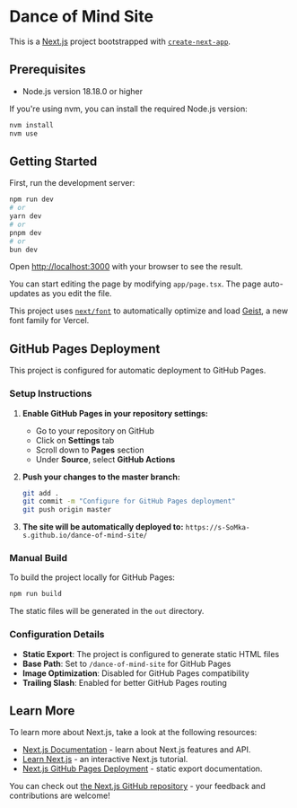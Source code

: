 # Dance of Mind Site

This is a [Next.js](https://nextjs.org) project bootstrapped with [`create-next-app`](https://nextjs.org/docs/app/api-reference/cli/create-next-app).

## Prerequisites

- Node.js version 18.18.0 or higher

If you're using nvm, you can install the required Node.js version:
```bash
nvm install
nvm use
```

## Getting Started

First, run the development server:

```bash
npm run dev
# or
yarn dev
# or
pnpm dev
# or
bun dev
```

Open [http://localhost:3000](http://localhost:3000) with your browser to see the result.

You can start editing the page by modifying `app/page.tsx`. The page auto-updates as you edit the file.

This project uses [`next/font`](https://nextjs.org/docs/app/building-your-application/optimizing/fonts) to automatically optimize and load [Geist](https://vercel.com/font), a new font family for Vercel.

## GitHub Pages Deployment

This project is configured for automatic deployment to GitHub Pages. 

### Setup Instructions

1. **Enable GitHub Pages in your repository settings:**
   - Go to your repository on GitHub
   - Click on **Settings** tab
   - Scroll down to **Pages** section
   - Under **Source**, select **GitHub Actions**

2. **Push your changes to the master branch:**
   ```bash
   git add .
   git commit -m "Configure for GitHub Pages deployment"
   git push origin master
   ```

3. **The site will be automatically deployed to:** `https://s-SoMka-s.github.io/dance-of-mind-site/`

### Manual Build

To build the project locally for GitHub Pages:

```bash
npm run build
```

The static files will be generated in the `out` directory.

### Configuration Details

- **Static Export**: The project is configured to generate static HTML files
- **Base Path**: Set to `/dance-of-mind-site` for GitHub Pages
- **Image Optimization**: Disabled for GitHub Pages compatibility
- **Trailing Slash**: Enabled for better GitHub Pages routing

## Learn More

To learn more about Next.js, take a look at the following resources:

- [Next.js Documentation](https://nextjs.org/docs) - learn about Next.js features and API.
- [Learn Next.js](https://nextjs.org/learn) - an interactive Next.js tutorial.
- [Next.js GitHub Pages Deployment](https://nextjs.org/docs/app/building-your-application/deploying/static-exports) - static export documentation.

You can check out [the Next.js GitHub repository](https://github.com/vercel/next.js) - your feedback and contributions are welcome!
